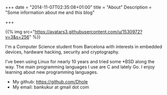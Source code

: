 +++
date = "2014-11-07T02:35:08+01:00"
title = "About"
Description = "Some information about me and this blog"

+++

{{% img src="https://avatars3.githubusercontent.com/u/1530972?v=3&s=256" %}}

I'm a Computer Science student from Barcelona with interests in embedded devices, 
hardware hacking, security and cryptography.

I've been using Linux for nearly 10 years and tried some *BSD along the way. The
main programming languages I use are C and lately Go. I enjoy learning about new
programming languages.

- My github: https://github.com/Dhole
- My email: bankukur at gmail dot com
